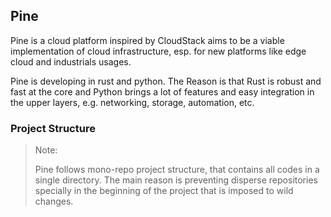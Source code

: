 
## Pine

Pine is a cloud platform inspired by CloudStack aims to be a viable implementation of cloud infrastructure, esp. for new platforms like edge cloud and industrials usages. 

Pine is developing in rust and python. The Reason is that Rust is robust and fast at the core and Python brings a lot of features and easy integration in the upper layers, e.g. networking, storage, automation, etc.   


### Project Structure

> Note:
> 
> Pine follows mono-repo project structure, that contains all codes in a single directory. 
> The main reason is preventing disperse repositories specially in the beginning of the project that is imposed to wild changes.